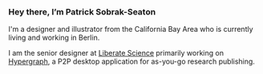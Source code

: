 ### Hey there, I’m Patrick Sobrak-Seaton 

I'm a designer and illustrator from the California Bay Area who is currently living and working in Berlin.

I am the senior designer at [Liberate Science](https://github.com/libscie) primarily working on [Hypergraph](https://github.com/hypergraph-xyz/desktop), a P2P desktop application for as-you-go research publishing.
